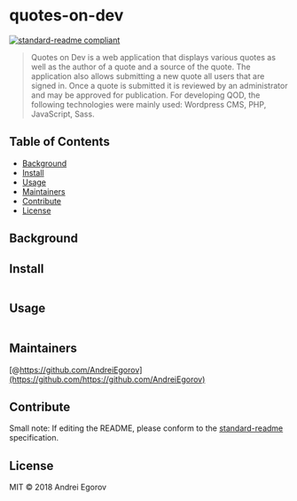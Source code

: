 # quotes-on-dev

[![standard-readme compliant](https://img.shields.io/badge/standard--readme-OK-green.svg?style=flat-square)](https://github.com/RichardLitt/standard-readme)

> Quotes on Dev is a web application that displays various quotes as well as the author of a quote and a source of the quote. The application also allows submitting a new quote all users that are signed in. Once a quote is submitted it is reviewed by an administrator and may be approved for publication. For developing QOD, the following technologies were mainly  used: Wordpress CMS, PHP, JavaScript, Sass.

## Table of Contents

- [Background](#background)
- [Install](#install)
- [Usage](#usage)
- [Maintainers](#maintainers)
- [Contribute](#contribute)
- [License](#license)

## Background

## Install

```
```

## Usage

```
```

## Maintainers

[@https://github.com/AndreiEgorov](https://github.com/https://github.com/AndreiEgorov)

## Contribute



Small note: If editing the README, please conform to the [standard-readme](https://github.com/RichardLitt/standard-readme) specification.

## License

MIT © 2018 Andrei Egorov
